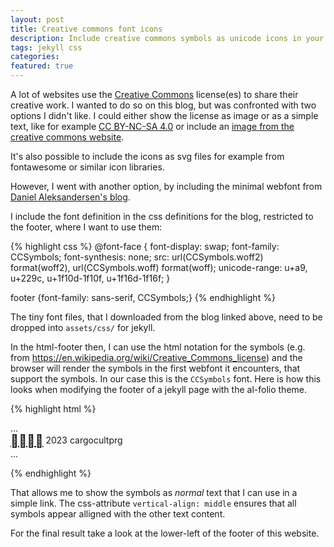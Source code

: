 ```yaml
---
layout: post
title: Creative commons font icons
description: Include creative commons symbols as unicode icons in your website
tags: jekyll css
categories: 
featured: true
---
```


A lot of websites use the [Creative Commons](https://creativecommons.org/) license(es) to share their creative work. I wanted to do so on this blog, but was confronted with two options I didn't like. I could either show the license as image or as a simple text, like for example [CC BY-NC-SA 4.0](https://creativecommons.org/licenses/by-nc-sa/4.0/) or include an [image from the creative commons website](https://creativecommons.org/mission/downloads/).

It's also possible to include the icons as svg files for example from fontawesome or similar icon libraries.

However, I went with another option, by including the minimal webfont from [Daniel Aleksandersen's blog](https://www.ctrl.blog/entry/creative-commons-unicode-fallback-font.html).

I include the font definition in the css definitions for the blog, restricted to the footer, where I want to use them:

{% highlight css %}
@font-face {
  font-display: swap;
  font-family: CCSymbols;
  font-synthesis: none;
  src: url(CCSymbols.woff2) format(woff2),
       url(CCSymbols.woff)  format(woff);
  unicode-range: u+a9, u+229c,
                 u+1f10d-1f10f,
                 u+1f16d-1f16f;
}

footer {font-family: sans-serif, CCSymbols;}
{% endhighlight %}

The tiny font files, that I downloaded from the blog linked above, need to be dropped into `assets/css/` for jekyll.

In the html-footer then, I can use the html notation for the symbols (e.g. from <https://en.wikipedia.org/wiki/Creative_Commons_license>) and the browser will render the symbols in the first webfont it encounters, that support the symbols. In our case this is the `CCSymbols` font. Here is how this looks when modifying the footer of a jekyll page with the al-folio theme.

{% highlight html %}

<footer>
    ...
    <div class="col-12 col-md-3 container">
        <span class="container" style="font-size:20px; vertical-align: middle;"><a href="https://creativecommons.org/licenses/by-nc-sa/4.0/">&#127341;&#127343;&#127247;&#127246;</a></span>
        2023 cargocultprg
    </div>
    ...
</footer>

{% endhighlight %}

That allows me to show the symbols as *normal* text that I can use in a simple link. The css-attribute `vertical-align: middle` ensures that all symbols appear alligned with the other text content.

For the final result take a look at the lower-left of the footer of this website.
